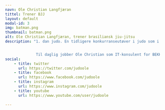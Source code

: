 ```yaml
---
navn: Ole Christian Langfjæran
tittel: Trener BJJ
layout: default
modal-id: 3
img: batman.png
thumbnail: batman.png
alt: Ole Christian Langfjæran, trener brasiliansk jiu-jitsu
description: "1. dan judo. En tidligere konkurranseutøver i judo som i Oslo byttet beite og begynte med brasiliansk jiu-jitsu. Ole Christian leder nybegynnerkurset for BJJ med gi(drakt)


              Til daglig jobber Ole Christian som IT-konsulent for BEKK i Trondheim."
social:
    - title: twitter
      url: https://twitter.com/judoole
    - title: facebook
      url: https://www.facebook.com/judoole
    - title: instagram
      url: https://www.instagram.com/judoole
    - title: youtube
      url: https://www.youtube.com/user/judoole
      
---
```

